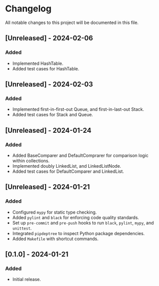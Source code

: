 # Changelog

All notable changes to this project will be documented in this file.

## [Unreleased] - 2024-02-06

### Added

- Implemented HashTable.
- Added test cases for HashTable.

## [Unreleased] - 2024-02-03

### Added

- Implemented first-in-first-out Queue, and first-in-last-out Stack.
- Added test cases for Stack and Queue.

## [Unreleased] - 2024-01-24

### Added

- Added BaseComparer and DefaultComprarer for comparison logic within collections.
- Implemented doubly LinkedList, and LinkedListNode.
- Added test cases for DefaultComparer and LinkedList.

## [Unreleased] - 2024-01-21

### Added

- Configured `mypy` for static type checking.
- Added `pylint` and `black` for enforcing code quality standards.
- Set up `pre-commit` and `pre-push` hooks to run `black`, `pylint`, `mypy`, and `unittest`.
- Integrated `pipdeptree` to inspect Python package dependencies.
- Added `Makefile` with shortcut commands.

## [0.1.0] - 2024-01-21

### Added

- Initial release.